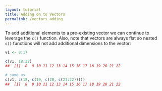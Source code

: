 ```yaml
---
layout: tutorial
title: Adding on to Vectors
permalink: /vectors_adding
---
```


To add additional elements to a pre-existing vector we can continue to leverage the `c()` function.  Also, note that vectors are always flat so nested `c()` functions will not add additional dimensions to the vector:

```r
v1 <- 8:17

c(v1, 18:22)
##  [1]  8  9 10 11 12 13 14 15 16 17 18 19 20 21 22

# same as
c(v1, c(18, c(19, c(20, c(21:22)))))
##  [1]  8  9 10 11 12 13 14 15 16 17 18 19 20 21 22
```

